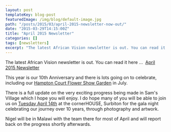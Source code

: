 ```yaml
---
layout: post
templateKey: blog-post
featuredImage: /img/blog/default-image.jpg
path: "/posts/2015/03/april-2015-newsletter-now-out/"
date: "2015-03-29T14:15:00Z"
title: "April 2015 Newsletter"
categories: []
tags: [newsletters]
excerpt: "The latest African Vision newsletter is out. You can read it here ...  April 2015 NewsletterThis ye..."
---
```


The latest African Vision newsletter is out. You can read it here ...  [April 2015 Newsletter](https://www.africanvision.org.uk/africa-vision-news/wp-content/uploads/2015/03/April-AVM-Newsletter-2015.pdf "April 2015 Newsletter")

This year is our 10th Anniversary and there is lots going on to celebrate, including our [Hampton Court Flower Show Garden](https://www.africanvision.org.uk/get-involved/garden/ "Hampton Court Flower Show 2015 Garden") in July.

There is a full update on the very exciting progress being made in Sam's Village which I hope you will enjoy. I do hope many of you will be able to join us on [Tuesday April 14th](https://www.africanvision.org.uk/event/gala-evening-to-mark-10-years/ "Gala Evening to mark 10 years…") at the cornerHOUSE, Surbiton for the gala night celebrating our journey over 10 years, through photography and artwork.

Nigel will be in Malawi with the team there for most of April and will report back on the progress shortly afterwards.